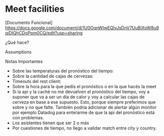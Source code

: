 # Meet facilities
[Documento Funcional] https://docs.google.com/document/d/1U0OqnWIwEQlvJsDnV7UuBiXoW8u9qiDIQhCDoPpm0CQ/edit?usp=sharing

¿Qué hace?

Assumptions

Notas Importantes
* Sobre las temperaturas del pronóstico del tiempo:
* Sobre la cantidad de cajas de cervezas: 
* Timeouts del rest client:
* Sobre la hora para la que pedís el pronóstico o en la que hacés la meet
* Si la api y la caché no me devuelven el pronóstico del tiempo, voy a suponer que va a ser un día de calor y voy a calcular las cajas de cerveza en base a ese supuesto. Esto, porque siempre preferimos que sobre y no que falte. También podría adicionar de alertar algún monitor por ejemplo Datadog para enterarme de que la api del pronóstico está con problemas.
* Los asistentes tienen que ser 2 o más
* Por cuestiones de tiempo, no llego a validar match entre city y country.
